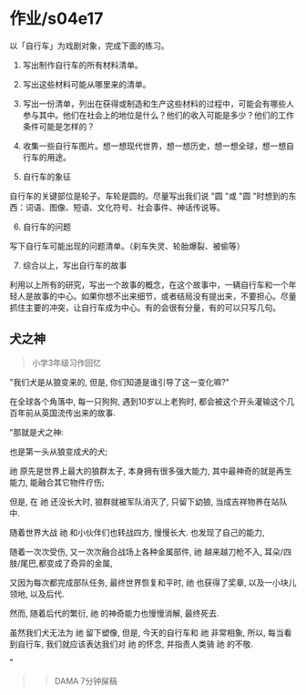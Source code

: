 # 作业/s04e17

以「自行车」为戏剧对象，完成下面的练习。

 1. 写出制作自行车的所有材料清单。

2.  写出这些材料可能从哪里来的清单。

3. 写出一份清单，列出在获得或制造和生产这些材料的过程中，可能会有哪些人参与其中。他们在社会上的地位是什么？他们的收入可能是多少？他们的工作条件可能是怎样的？


4. 收集一些自行车图片。想一想现代世界，想一想历史，想一想全球，想一想自行车的用途。

5. 自行车的象征

自行车的关键部位是轮子。车轮是圆的。尽量写出我们说 "圆 "或 "圆 "时想到的东西：词语、图像、短语、文化符号、社会事件、神话传说等。

6. 自行车的问题

写下自行车可能出现的问题清单。（刹车失灵、轮胎爆裂、被偷等）

7. 综合以上，写出自行车的故事

利用以上所有的研究，写出一个故事的概念，在这个故事中，一辆自行车和一个年轻人是故事的中心。如果你想不出来细节，或者结局没有提出来，不要担心。尽量抓住主要的冲突，让自行车成为中心。有的会很有分量，有的可以只写几句。


## 犬之神
> 小学3年级习作回忆


"我们犬是从狼变来的, 但是, 你们知道是谁引导了这一变化嘛?"

在全球各个角落中, 每一只狗狗, 遇到10岁以上老狗时,
都会被这个开头灌输这个几百年前从英国流传出来的故事.

"那就是犬之神:

也是第一头从狼变成犬的犬;

祂 原先是世界上最大的狼群太子,
本身拥有很多强大能力,
其中最神奇的就是再生能力, 能融合其它物件疗伤;

但是, 在 祂 还没长大时, 
狼群就被军队消灭了,
只留下幼狼, 当成吉祥物养在站队中.

随着世界大战 祂 和小伙伴们也转战四方, 慢慢长大.
也发现了自己的能力,

随着一次次受伤, 又一次次融合战场上各种金属部件,
 祂 越来越刀枪不入, 
耳朵/四肢/尾巴,都变成了奇异的金属,

又因为每次都完成部队任务,
最终世界恢复和平时,  祂 也获得了奖章,
以及一小块儿领地, 以及后代.

然而, 随着后代的繁衍,  祂 的神奇能力也慢慢消解, 
最终死去.

虽然我们犬无法为  祂  留下塑像,
但是, 今天的自行车和 祂 非常相象,
所以, 每当看到自行车, 我们就应该表达我们对 祂 的怀念,
并指责人类骑  祂 的不敬.

"


>> DAMA 7分钟屎稿